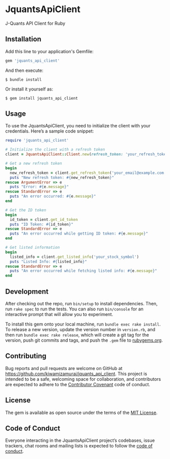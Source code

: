 # JquantsApiClient

J-Quants API Client for Ruby


## Installation

Add this line to your application's Gemfile:

```ruby
gem 'jquants_api_client'
```

And then execute:

    $ bundle install

Or install it yourself as:

    $ gem install jquants_api_client

## Usage

To use the JquantsApiClient, you need to initialize the client with your credentials. Here’s a sample code snippet:

```ruby
require 'jquants_api_client'

# Initialize the client with a refresh token
client = JquantsApiClient::Client.new(refresh_token: 'your_refresh_token_here')

# Get a new refresh token
begin
  new_refresh_token = client.get_refresh_token('your_email@example.com', 'your_password')
  puts "New refresh token: #{new_refresh_token}"
rescue ArgumentError => e
  puts "Error: #{e.message}"
rescue StandardError => e
  puts "An error occurred: #{e.message}"
end

# Get the ID token
begin
  id_token = client.get_id_token
  puts "ID Token: #{id_token}"
rescue StandardError => e
  puts "An error occurred while getting ID token: #{e.message}"
end

# Get listed information
begin
  listed_info = client.get_listed_info('your_stock_symbol')
  puts "Listed Info: #{listed_info}"
rescue StandardError => e
  puts "An error occurred while fetching listed info: #{e.message}"
end

```

## Development

After checking out the repo, run `bin/setup` to install dependencies. Then, run `rake spec` to run the tests. You can also run `bin/console` for an interactive prompt that will allow you to experiment.

To install this gem onto your local machine, run `bundle exec rake install`. To release a new version, update the version number in `version.rb`, and then run `bundle exec rake release`, which will create a git tag for the version, push git commits and tags, and push the `.gem` file to [rubygems.org](https://rubygems.org).

## Contributing

Bug reports and pull requests are welcome on GitHub at https://github.com/kiwamizamurai/jquants_api_client. This project is intended to be a safe, welcoming space for collaboration, and contributors are expected to adhere to the [Contributor Covenant](http://contributor-covenant.org) code of conduct.

## License

The gem is available as open source under the terms of the [MIT License](https://opensource.org/licenses/MIT).

## Code of Conduct

Everyone interacting in the JquantsApiClient project’s codebases, issue trackers, chat rooms and mailing lists is expected to follow the [code of conduct](https://github.com/kiwamizamurai/jquants_api_client/blob/master/CODE_OF_CONDUCT.md).
